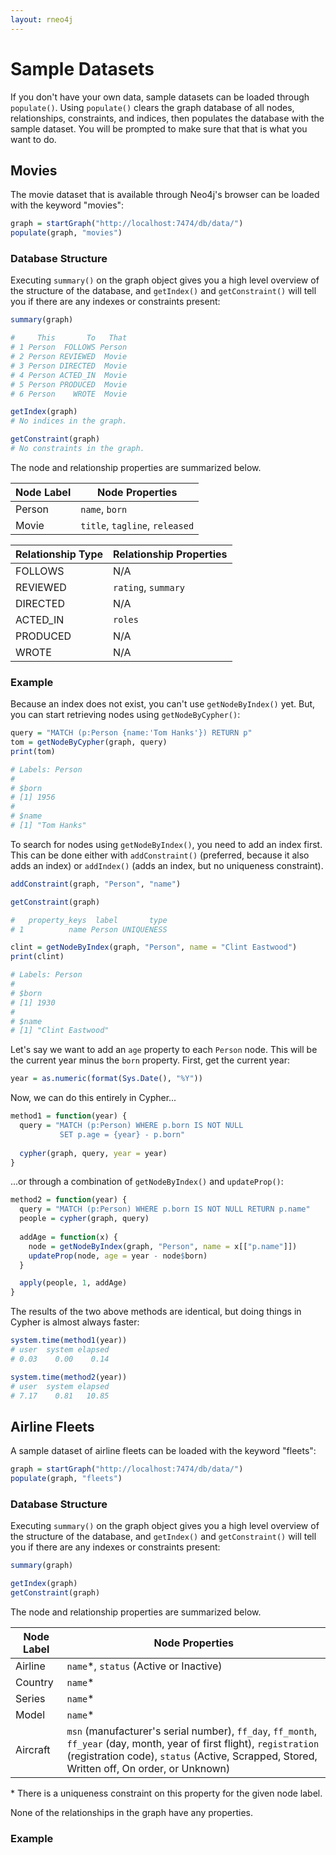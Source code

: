 ```yaml
---
layout: rneo4j
---
```


# Sample Datasets

If you don't have your own data, sample datasets can be loaded through `populate()`. Using `populate()` clears the graph database of all nodes, relationships, constraints, and indices, then populates the database with the sample dataset. You will be prompted to make sure that that is what you want to do.

## Movies

The movie dataset that is available through Neo4j's browser can be loaded with the keyword "movies":

```r
graph = startGraph("http://localhost:7474/db/data/")
populate(graph, "movies")
```

### Database Structure

Executing `summary()` on the graph object gives you a high level overview of the structure of the database, and `getIndex()` and `getConstraint()` will tell you if there are any indexes or constraints present:

```r
summary(graph)

#     This       To   That
# 1 Person  FOLLOWS Person
# 2 Person REVIEWED  Movie
# 3 Person DIRECTED  Movie
# 4 Person ACTED_IN  Movie
# 5 Person PRODUCED  Movie
# 6 Person    WROTE  Movie

getIndex(graph)
# No indices in the graph.

getConstraint(graph)
# No constraints in the graph.
```

The node and relationship properties are summarized below.

| Node Label | Node Properties                 |
| ---------- | ------------------------------- |
| Person     | `name`, `born`                  |
| Movie      | `title`,  `tagline`, `released` |

| Relationship Type | Relationship Properties |
| ----------------- | ----------------------- |
| FOLLOWS           | N/A                     |
| REVIEWED          | `rating`, `summary`     |
| DIRECTED          | N/A                     |
| ACTED_IN          | `roles`                 |
| PRODUCED          | N/A                     |
| WROTE             | N/A                     |

### Example

Because an index does not exist, you can't use `getNodeByIndex()` yet. But, you can start retrieving nodes using `getNodeByCypher()`:

```r
query = "MATCH (p:Person {name:'Tom Hanks'}) RETURN p"
tom = getNodeByCypher(graph, query)
print(tom)

# Labels: Person
# 
# $born
# [1] 1956
# 
# $name
# [1] "Tom Hanks"
```

To search for nodes using `getNodeByIndex()`, you need to add an index first. This can be done either with `addConstraint()` (preferred, because it also adds an index) or `addIndex()` (adds an index, but no uniqueness constraint).

```r
addConstraint(graph, "Person", "name")

getConstraint(graph)

#   property_keys  label       type
# 1          name Person UNIQUENESS

clint = getNodeByIndex(graph, "Person", name = "Clint Eastwood")
print(clint)

# Labels: Person
# 
# $born
# [1] 1930
# 
# $name
# [1] "Clint Eastwood"
```

Let's say we want to add an `age` property to each `Person` node. This will be the current year minus the `born` property. First, get the current year:

```r
year = as.numeric(format(Sys.Date(), "%Y"))
```

Now, we can do this entirely in Cypher...

```r
method1 = function(year) {
  query = "MATCH (p:Person) WHERE p.born IS NOT NULL
           SET p.age = {year} - p.born"
  
  cypher(graph, query, year = year)
}
```

...or through a combination of `getNodeByIndex()` and `updateProp()`:

```r
method2 = function(year) {
  query = "MATCH (p:Person) WHERE p.born IS NOT NULL RETURN p.name"
  people = cypher(graph, query)
  
  addAge = function(x) {
    node = getNodeByIndex(graph, "Person", name = x[["p.name"]])
    updateProp(node, age = year - node$born)
  }

  apply(people, 1, addAge)
}
```

The results of the two above methods are identical, but doing things in Cypher is almost always faster:

```r
system.time(method1(year))
# user  system elapsed 
# 0.03    0.00    0.14

system.time(method2(year))
# user  system elapsed 
# 7.17    0.81   10.85
```

## Airline Fleets

A sample dataset of airline fleets can be loaded with the keyword "fleets":

```r
graph = startGraph("http://localhost:7474/db/data/")
populate(graph, "fleets")
```

### Database Structure

Executing `summary()` on the graph object gives you a high level overview of the structure of the database, and `getIndex()` and `getConstraint()` will tell you if there are any indexes or constraints present:

```r
summary(graph)

getIndex(graph)
getConstraint(graph)
```

The node and relationship properties are summarized below.

| Node Label | Node Properties                                        |
| ---------- | ---------------                                        |
| Airline    | `name`*, `status` (Active or Inactive)                 |
| Country    | `name`*                                                |
| Series     | `name`*                                                |
| Model      | `name`*                                                |
| Aircraft   | `msn` (manufacturer's serial number), `ff_day`, `ff_month`, `ff_year` (day, month, year of first flight), `registration` (registration code), `status` (Active, Scrapped, Stored, Written off, On order, or Unknown) |

<nowiki>*</nowiki> There is a uniqueness constraint on this property for the given node label.

None of the relationships in the graph have any properties.

### Example

